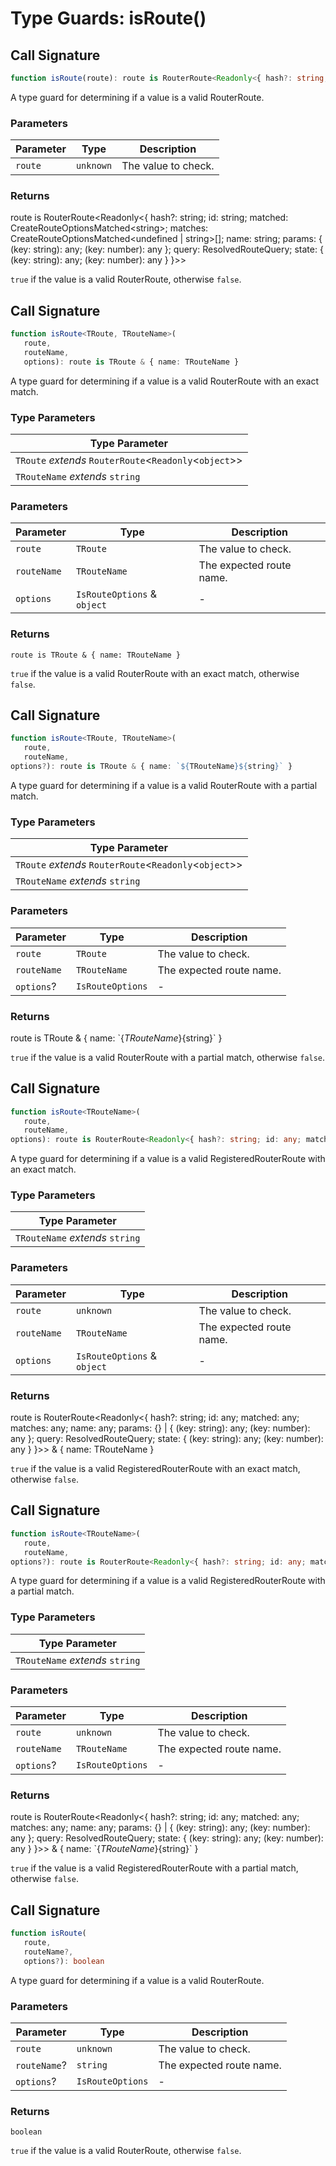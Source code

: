 # Type Guards: isRoute()

## Call Signature

```ts
function isRoute(route): route is RouterRoute<Readonly<{ hash?: string; id: string; matched: CreateRouteOptionsMatched<string>; matches: CreateRouteOptionsMatched<undefined | string>[]; name: string; params: { (key: string): any; (key: number): any }; query: ResolvedRouteQuery; state: { (key: string): any; (key: number): any } }>>
```

A type guard for determining if a value is a valid RouterRoute.

### Parameters

| Parameter | Type | Description |
| ------ | ------ | ------ |
| `route` | `unknown` | The value to check. |

### Returns

route is RouterRoute\<Readonly\<\{ hash?: string; id: string; matched: CreateRouteOptionsMatched\<string\>; matches: CreateRouteOptionsMatched\<undefined \| string\>\[\]; name: string; params: \{ (key: string): any; (key: number): any \}; query: ResolvedRouteQuery; state: \{ (key: string): any; (key: number): any \} \}\>\>

`true` if the value is a valid RouterRoute, otherwise `false`.

## Call Signature

```ts
function isRoute<TRoute, TRouteName>(
   route, 
   routeName, 
   options): route is TRoute & { name: TRouteName }
```

A type guard for determining if a value is a valid RouterRoute with an exact match.

### Type Parameters

| Type Parameter |
| ------ |
| `TRoute` *extends* `RouterRoute`\<`Readonly`\<`object`\>\> |
| `TRouteName` *extends* `string` |

### Parameters

| Parameter | Type | Description |
| ------ | ------ | ------ |
| `route` | `TRoute` | The value to check. |
| `routeName` | `TRouteName` | The expected route name. |
| `options` | `IsRouteOptions` & `object` | - |

### Returns

`route is TRoute & { name: TRouteName }`

`true` if the value is a valid RouterRoute with an exact match, otherwise `false`.

## Call Signature

```ts
function isRoute<TRoute, TRouteName>(
   route, 
   routeName, 
options?): route is TRoute & { name: `${TRouteName}${string}` }
```

A type guard for determining if a value is a valid RouterRoute with a partial match.

### Type Parameters

| Type Parameter |
| ------ |
| `TRoute` *extends* `RouterRoute`\<`Readonly`\<`object`\>\> |
| `TRouteName` *extends* `string` |

### Parameters

| Parameter | Type | Description |
| ------ | ------ | ------ |
| `route` | `TRoute` | The value to check. |
| `routeName` | `TRouteName` | The expected route name. |
| `options`? | `IsRouteOptions` | - |

### Returns

route is TRoute & \{ name: \`$\{TRouteName\}$\{string\}\` \}

`true` if the value is a valid RouterRoute with a partial match, otherwise `false`.

## Call Signature

```ts
function isRoute<TRouteName>(
   route, 
   routeName, 
options): route is RouterRoute<Readonly<{ hash?: string; id: any; matched: any; matches: any; name: any; params: {} | { (key: string): any; (key: number): any }; query: ResolvedRouteQuery; state: { (key: string): any; (key: number): any } }>> & { name: TRouteName }
```

A type guard for determining if a value is a valid RegisteredRouterRoute with an exact match.

### Type Parameters

| Type Parameter |
| ------ |
| `TRouteName` *extends* `string` |

### Parameters

| Parameter | Type | Description |
| ------ | ------ | ------ |
| `route` | `unknown` | The value to check. |
| `routeName` | `TRouteName` | The expected route name. |
| `options` | `IsRouteOptions` & `object` | - |

### Returns

route is RouterRoute\<Readonly\<\{ hash?: string; id: any; matched: any; matches: any; name: any; params: \{\} \| \{ (key: string): any; (key: number): any \}; query: ResolvedRouteQuery; state: \{ (key: string): any; (key: number): any \} \}\>\> & \{ name: TRouteName \}

`true` if the value is a valid RegisteredRouterRoute with an exact match, otherwise `false`.

## Call Signature

```ts
function isRoute<TRouteName>(
   route, 
   routeName, 
options?): route is RouterRoute<Readonly<{ hash?: string; id: any; matched: any; matches: any; name: any; params: {} | { (key: string): any; (key: number): any }; query: ResolvedRouteQuery; state: { (key: string): any; (key: number): any } }>> & { name: `${TRouteName}${string}` }
```

A type guard for determining if a value is a valid RegisteredRouterRoute with a partial match.

### Type Parameters

| Type Parameter |
| ------ |
| `TRouteName` *extends* `string` |

### Parameters

| Parameter | Type | Description |
| ------ | ------ | ------ |
| `route` | `unknown` | The value to check. |
| `routeName` | `TRouteName` | The expected route name. |
| `options`? | `IsRouteOptions` | - |

### Returns

route is RouterRoute\<Readonly\<\{ hash?: string; id: any; matched: any; matches: any; name: any; params: \{\} \| \{ (key: string): any; (key: number): any \}; query: ResolvedRouteQuery; state: \{ (key: string): any; (key: number): any \} \}\>\> & \{ name: \`$\{TRouteName\}$\{string\}\` \}

`true` if the value is a valid RegisteredRouterRoute with a partial match, otherwise `false`.

## Call Signature

```ts
function isRoute(
   route, 
   routeName?, 
   options?): boolean
```

A type guard for determining if a value is a valid RouterRoute.

### Parameters

| Parameter | Type | Description |
| ------ | ------ | ------ |
| `route` | `unknown` | The value to check. |
| `routeName`? | `string` | The expected route name. |
| `options`? | `IsRouteOptions` | - |

### Returns

`boolean`

`true` if the value is a valid RouterRoute, otherwise `false`.
